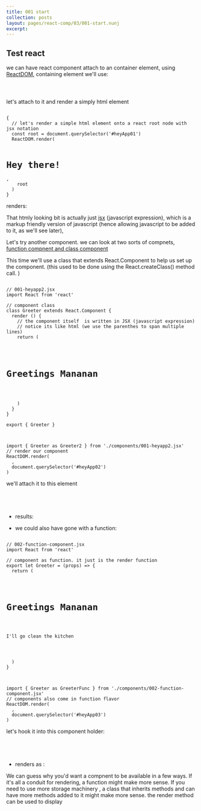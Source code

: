 ```yaml
---
title: 001 start
collection: posts
layout: pages/react-comp/03/001-start.nunj
excerpt:
---
```


Test react
-------

we can have react component attach to an container element, using [ReactDOM](https://facebook.github.io/react/docs/react-dom.html),
containing element we'll use:

<pre><code class="language-html">
<div id="heyApp01"></div>
</code></pre>

let's attach to it and render a simply html element
<pre><code class="language-js">
{
  // let's render a simple html element onto a react root node with jsx notation
  const root = document.querySelector('#heyApp01')
  ReactDOM.render(
    <h1>Hey there!</h1>,
    root
  )
}
</code></pre>

renders:

<div id="heyApp01"></div>

That htmly looking bit is actually just [jsx](https://facebook.github.io/react/docs/introducing-jsx.html) (javascript expression), which is a markup friendly version of javascript (hence allowing javascript to be added to it, as we'll see later),

Let's try another component. we can look at two sorts of compnets, [function compnent and class component](https://facebook.github.io/react/docs/components-and-props.html#functional-and-class-components)

This time we'll use a class that extends React.Component to help us set up the component. (this used to be done using the React.createClass() method call. )

<pre><code class="language-js">
// 001-heyapp2.jsx
import React from 'react'

// component class
class Greeter extends React.Component {
  render () {
    // the component itself  is written in JSX (javascript expression)
    // notice its like html (we use the parenthes to span multiple lines)
    return (
      <div>
        <h1>Greetings Mananan</h1>
      </div>
    )
  }
}

export { Greeter }

</code></pre>

<pre><code class="language-js">
import { Greeter as Greeter2 } from './components/001-heyapp2.jsx'
// render our component
ReactDOM.render(
  <Greeter2 />,
  document.querySelector('#heyApp02')
)
</code></pre>

we'll attach it to this element
<pre><code class="language-html">
  <div id="heyApp02"></div>
</code></pre>

* results:

<div id="heyApp02"></div>

* we could also have gone with a function:

<pre><code class="language-js">
// 002-function-component.jsx
import React from 'react'

// component as function. it just is the render function
export let Greeter = (props) => {
  return (
    <div>
      <h1>Greetings Mananan</h1>
      <p>I'll go clean the kitchen</p>
    </div>
  )
}

</code></pre>

<pre><code class="language-js">
import { Greeter as GreeterFunc } from './components/002-function-component.jsx'
// components also come in function flavor
ReactDOM.render(
  <GreeterFunc />,
  document.querySelector('#heyApp03')
)
</code></pre>

let's hook it into this component holder:

<pre><code class="language-js">
  <div id="heyApp03"></div>
</code></pre>

* renders as :

<div id="heyApp03"></div>


We can guess why you'd want a compnent to be available in a few ways. If it's all a conduit for rendering, a function might make more sense.  If you need to use more storage machinery , a class that inherits methods and can have more methods added to it might make more sense. the render method can be used to display


<!---
<pre><code class="language-js">

</code></pre>
--->
